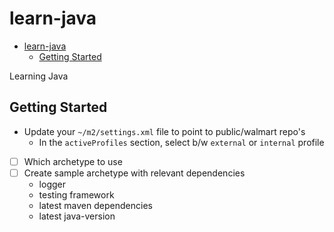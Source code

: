 # learn-java

- [learn-java](#learn-java)
  - [Getting Started](#getting-started)

Learning Java

## Getting Started

- Update your `~/m2/settings.xml` file to point to public/walmart repo's
  - In the `activeProfiles` section, select b/w `external` or `internal` profile
- [ ] Which archetype to use
- [ ] Create sample archetype with relevant dependencies
  - logger
  - testing framework
  - latest maven dependencies
  - latest java-version
